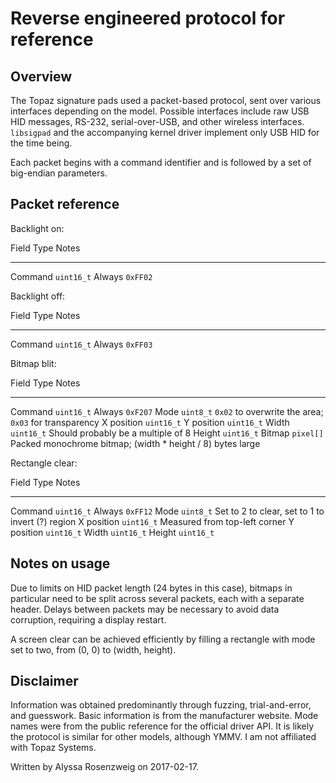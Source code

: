 # Reverse engineered protocol for reference

## Overview

The Topaz signature pads used a packet-based protocol, sent over various interfaces depending on the model. Possible interfaces include raw USB HID messages, RS-232, serial-over-USB, and other wireless interfaces. `libsigpad` and the accompanying kernel driver implement only USB HID for the time being. 

Each packet begins with a command identifier and is followed by a set of big-endian parameters.

## Packet reference

Backlight on:

Field        Type        Notes
-----------  ----------  -------------
Command      `uint16_t`  Always `0xFF02`

Backlight off:

Field        Type        Notes
-----------  ----------  -------------
Command      `uint16_t`  Always `0xFF03`

Bitmap blit:

Field        Type        Notes
-----------  ----------  -------------
Command      `uint16_t`  Always `0xF207`
Mode         `uint8_t`   `0x02` to overwrite the area; `0x03` for transparency
X position   `uint16_t`
Y position   `uint16_t`
Width        `uint16_t`  Should probably be a multiple of 8
Height       `uint16_t`
Bitmap       `pixel[]`   Packed monochrome bitmap; (width * height / 8) bytes large

Rectangle clear:

Field        Type        Notes
-----------  ----------  -------------
Command      `uint16_t`  Always `0xFF12`
Mode         `uint8_t`   Set to 2 to clear, set to 1 to invert (?) region
X position   `uint16_t`  Measured from top-left corner
Y position   `uint16_t`
Width        `uint16_t`
Height       `uint16_t`


## Notes on usage

Due to limits on HID packet length (24 bytes in this case), bitmaps in particular need to be split across several packets, each with a separate header. Delays between packets may be necessary to avoid data corruption, requiring a display restart.

A screen clear can be achieved efficiently by filling a rectangle with mode set to two, from (0, 0) to (width, height).

## Disclaimer

Information was obtained predominantly through fuzzing, trial-and-error, and guesswork. Basic information is from the manufacturer website. Mode names were from the public reference for the official driver API. It is likely the protocol is similar for other models, although YMMV. I am not affiliated with Topaz Systems.

Written by Alyssa Rosenzweig on 2017-02-17.
